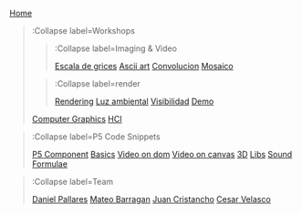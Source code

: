 [Home](/)

> :Collapse label=Workshops
> 
> > :Collapse label=Imaging & Video
> >
> > [Escala de grices](/docs/workshops/img&Video/grices)
> > [Ascii art](/docs/workshops/img&Video/Ascii)
> > [Convolucion](/docs/workshops/img&Video/convolucion)
> > [Mosaico](/docs/workshops/img&Video/mosaico)
>
> > :Collapse label=render
> >
> > [Rendering](/docs/workshops/render/rendering)
> > [Luz ambiental](/docs/workshops/render/light)
> > [Visibilidad](/docs/workshops/render/visibility)
> > [Demo](/docs/workshops/render/baricentric_demo)
>
> [Computer Graphics](/docs/workshops/cg)
> [HCI](/docs/workshops/hci)

> :Collapse label=P5 Code Snippets
> 
> [P5 Component](/docs/snippets/component)
> [Basics](/docs/snippets/basic)
> [Video on dom](/docs/snippets/video-dom)
> [Video on canvas](/docs/snippets/video-canvas)
> [3D](/docs/snippets/3d)
> [Libs](/docs/snippets/lib)
> [Sound](/docs/snippets/sound)
> [Formulae](/docs/snippets/formulae)

> :Collapse label=Team
>
> [Daniel Pallares](/docs/team/Daniel_pallares)
> [Mateo Barragan](/docs/team/Mateo)
> [Juan Cristancho](/docs/team/juan)
> [Cesar Velasco](/docs/team/Cesar)

